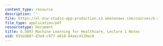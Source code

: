 ```yaml
---
content_type: resource
description: ''
file: https://ol-ocw-studio-app-production.s3.amazonaws.com/courses/6-s897-machine-learning-for-healthcare-spring-2019/655ed887d3a9c977a81864aec4139ac8_MIT6_S897S19_lec1note.pdf
file_type: application/pdf
resourcetype: Document
title: 6.S897 Machine Learning for Healthcare, Lecture 1 Notes
uid: 655ed887-d3a9-c977-a818-64aec4139ac8
---
```

